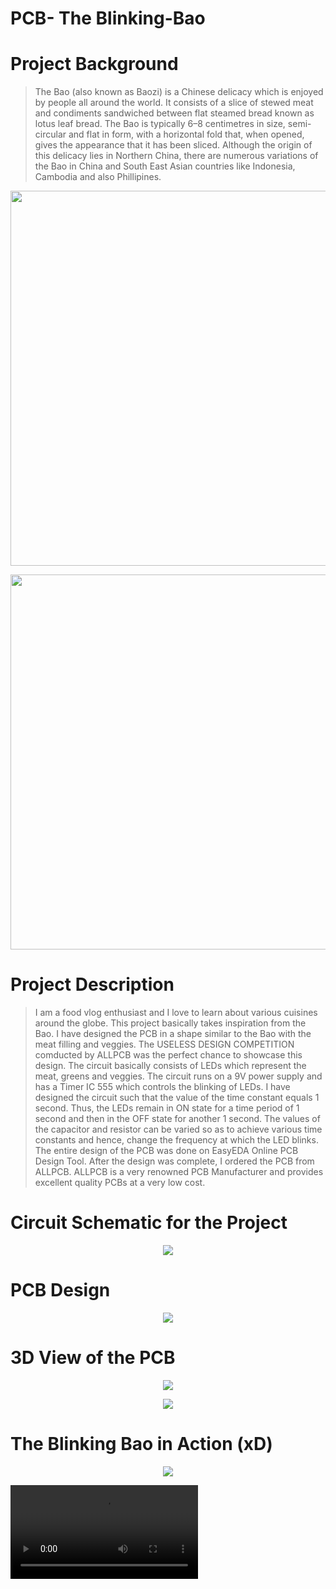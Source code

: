 # PCB- The Blinking-Bao

# Project Background
> The Bao (also known as Baozi) is a Chinese delicacy which is enjoyed by people all around the world. It consists of a slice of stewed meat and condiments sandwiched between flat steamed bread known as lotus leaf bread. The Bao is typically 6–8 centimetres in size, semi-circular and flat in form, with a horizontal fold that, when opened, gives the appearance that it has been sliced. Although the origin of this delicacy lies in Northern China, there are numerous variations of the Bao in China and South East Asian countries like Indonesia, Cambodia and also Phillipines.
<p align="center">
<img align="center" src="https://github.com/Manas-24/PCB---The-Blinking-Bao/blob/main/Bao%20buns.jpg" width = "600">
</p>
<p align="center">
<img align="center" src="https://github.com/Manas-24/PCB---The-Blinking-Bao/blob/main/Bao%20buns_2.jpg" width = "600" height = "600"> 
</p>

# Project Description
> I am a food vlog enthusiast and I love to learn about various cuisines around the globe. This project basically takes inspiration from the Bao. I have designed the PCB in a shape similar to the Bao with the meat filling and veggies. The USELESS DESIGN COMPETITION comducted by ALLPCB was the perfect chance to showcase this design. 
> The circuit basically consists of LEDs which represent the meat, greens and veggies. The circuit runs on a 9V power supply and has a Timer IC 555 which controls the blinking of LEDs. I have designed the circuit such  that the value of the time constant equals 1 second. Thus, the LEDs remain in ON state for a time period of 1 second and then in the OFF state for another 1 second. The values of the capacitor and resistor can be varied so as to achieve various time constants and hence, change the frequency at which the LED blinks. 
> The entire design of the PCB was done on EasyEDA Online PCB Design Tool. After the design was complete, I ordered the PCB from ALLPCB. ALLPCB is a very renowned PCB Manufacturer and provides excellent quality PCBs at a very low cost. 

# Circuit Schematic for the Project

<p align="center">
<img align="center" src="https://github.com/Manas-24/PCB---The-Blinking-Bao/blob/main/Schematic_Manas_PCB_Design_The%20Blinking%20Bao.png">
</p>

# PCB Design

<p align="center">
<img align="center" src="https://github.com/Manas-24/PCB---The-Blinking-Bao/blob/main/PCB_SilkLayer_SS.png">
</p>

# 3D View of the PCB

<p align="center">
<img align="center" src="https://github.com/Manas-24/PCB---The-Blinking-Bao/blob/main/PCB_3D_FrontView.png">
</p>
<p align="center">
<img align="center" src="https://github.com/Manas-24/PCB---The-Blinking-Bao/blob/main/PCB_3D_BackView.png">
</p>

# The Blinking Bao in Action (xD)

<p align="center">
<img align="center" src="https://github.com/Manas-24/PCB---The-Blinking-Bao/blob/main/Blinking_Bao_1.jpg">
</p>

![Blinking_Bao_Video](https://github.com/Manas-24/PCB---The-Blinking-Bao/blob/main/Blinking_Bao_Video.mp4)

